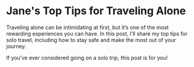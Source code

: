 # Jane's Top Tips for Traveling Alone

Traveling alone can be intimidating at first, but it’s one of the most rewarding experiences you can have. In this post, I’ll share my top tips for solo travel, including how to stay safe and make the most out of your journey.

If you’ve ever considered going on a solo trip, this post is for you!
